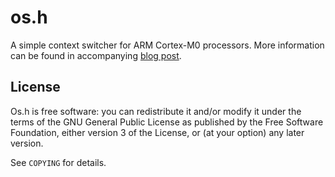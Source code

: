 # os.h

A simple context switcher for ARM Cortex-M0 processors. More information can be
found in accompanying [blog post][1].

## License

Os.h is free software: you can redistribute it and/or modify it under the terms
of the GNU General Public License as published by the Free Software Foundation,
either version 3 of the License, or (at your option) any later version.

See `COPYING` for details.

[1]: https://www.adamheinrich.com/blog/2016/07/context-switch-on-the-arm-cortex-m0/

